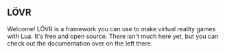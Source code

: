 L&#214;VR
---

Welcome!  L&#214;VR is a framework you can use to make virtual reality games with Lua.  It's free
and open source.  There isn't much here yet, but you can check out the documentation over on the
left there.
